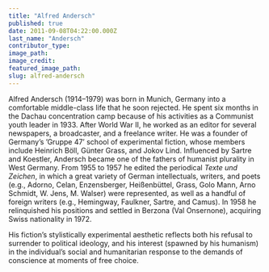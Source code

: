 ```yaml
---
title: "Alfred Andersch"
published: true
date: 2011-09-08T04:22:00.000Z
last_name: "Andersch"
contributor_type:
image_path:
image_credit:
featured_image_path:
slug: alfred-andersch
---
```


Alfred Andersch (1914–1979) was born in Munich, Germany into a comfortable middle-class life that he soon rejected. He spent six months in the Dachau concentration camp because of his activities as a Communist youth leader in 1933. After World War II, he worked as an editor for several newspapers, a broadcaster, and a freelance writer. He was a founder of Germany’s ’Gruppe 47’ school of experimental fiction, whose members include Heinrich Böll, Günter Grass, and Jokov Lind. Influenced by Sartre and Koestler, Andersch became one of the fathers of humanist plurality in West Germany. From 1955 to 1957 he edited the periodical _Texte und Zeichen_, in which a great variety of German intellectuals, writers, and poets (e.g., Adorno, Celan, Enzensberger, Heißenbüttel, Grass, Golo Mann, Arno Schmidt, W. Jens, M. Walser) were represented, as well as a handful of foreign writers (e.g., Hemingway, Faulkner, Sartre, and Camus). In 1958 he relinquished his positions and settled in Berzona (Val Onsernone), acquiring Swiss nationality in 1972.

His fiction’s stylistically experimental aesthetic reflects both his refusal to surrender to political ideology, and his interest (spawned by his humanism) in the individual’s social and humanitarian response to the demands of conscience at moments of free choice.

